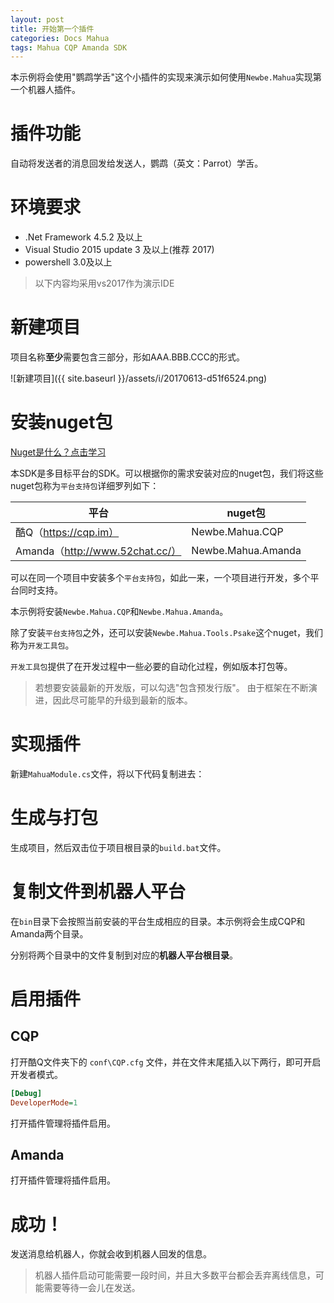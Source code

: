 ```yaml
---
layout: post
title: 开始第一个插件
categories: Docs Mahua
tags: Mahua CQP Amanda SDK
---
```


本示例将会使用"鹦鹉学舌"这个小插件的实现来演示如何使用`Newbe.Mahua`实现第一个机器人插件。

# 插件功能

自动将发送者的消息回发给发送人，鹦鹉（英文：Parrot）学舌。

# 环境要求

- .Net Framework 4.5.2 及以上
- Visual Studio 2015 update 3 及以上(推荐 2017)
- powershell 3.0及以上

> 以下内容均采用vs2017作为演示IDE

# 新建项目

项目名称**至少**需要包含三部分，形如AAA.BBB.CCC的形式。

![新建项目]({{ site.baseurl }}/assets/i/20170613-d51f6524.png)

# 安装nuget包

[Nuget是什么？点击学习](http://www.cnblogs.com/nizhenghua/p/6422078.html)

本SDK是多目标平台的SDK。可以根据你的需求安装对应的nuget包，我们将这些nuget包称为`平台支持包`详细罗列如下：

平台                              | nuget包
------------------------------- | ------------------
酷Q（<https://cqp.im）>            | Newbe.Mahua.CQP
Amanda（<http://www.52chat.cc/）> | Newbe.Mahua.Amanda

可以在同一个项目中安装多个`平台支持包`，如此一来，一个项目进行开发，多个平台同时支持。

本示例将安装`Newbe.Mahua.CQP`和`Newbe.Mahua.Amanda`。

除了安装`平台支持包`之外，还可以安装`Newbe.Mahua.Tools.Psake`这个nuget，我们称为`开发工具包`。

`开发工具包`提供了在开发过程中一些必要的自动化过程，例如版本打包等。

> 若想要安装最新的开发版，可以勾选"包含预发行版"。 由于框架在不断演进，因此尽可能早的升级到最新的版本。

# 实现插件

新建`MahuaModule.cs`文件，将以下代码复制进去：

<script src="https://gitee.com/yks/codes/kgvczq07t3wudbo9p2xms86/widget_preview?title=Newbe.Mahua.Plugins.Parrot.cs">
</script>

# 生成与打包

生成项目，然后双击位于项目根目录的`build.bat`文件。

# 复制文件到机器人平台

在`bin`目录下会按照当前安装的平台生成相应的目录。本示例将会生成CQP和Amanda两个目录。

分别将两个目录中的文件复制到对应的**机器人平台根目录**。

# 启用插件

## CQP

打开酷Q文件夹下的 `conf\CQP.cfg` 文件，并在文件末尾插入以下两行，即可开启开发者模式。

```ini
[Debug]
DeveloperMode=1
```

打开插件管理将插件启用。

## Amanda

打开插件管理将插件启用。

# 成功！

发送消息给机器人，你就会收到机器人回发的信息。

> 机器人插件启动可能需要一段时间，并且大多数平台都会丢弃离线信息，可能需要等待一会儿在发送。
